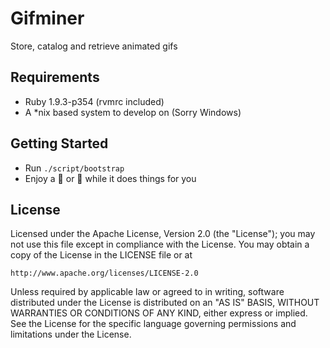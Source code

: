 Gifminer
========

Store, catalog and retrieve animated gifs

Requirements
------------

* Ruby 1.9.3-p354 (rvmrc included)
* A \*nix based system to develop on (Sorry Windows)

Getting Started
---------------

* Run ```./script/bootstrap```
* Enjoy a :beer: or :tea: while it does things for you

License
-------

Licensed under the Apache License, Version 2.0 (the "License"); you may not use this file except in compliance with the License. You may obtain a copy of the License in the LICENSE file or at

    http://www.apache.org/licenses/LICENSE-2.0

Unless required by applicable law or agreed to in writing, software distributed under the License is distributed on an "AS IS" BASIS, WITHOUT WARRANTIES OR CONDITIONS OF ANY KIND, either express or implied. See the License for the specific language governing permissions and limitations under the License.
